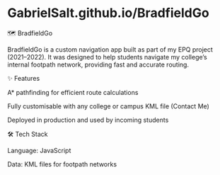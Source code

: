 # GabrielSalt.github.io/BradfieldGo
🗺 BradfieldGo

BradfieldGo is a custom navigation app built as part of my EPQ project (2021–2022). It was designed to help students navigate my college’s internal footpath network, providing fast and accurate routing.

✨ Features

A* pathfinding for efficient route calculations

Fully customisable with any college or campus KML file (Contact Me)

Deployed in production and used by incoming students

🛠 Tech Stack

Language: JavaScript

Data: KML files for footpath networks
